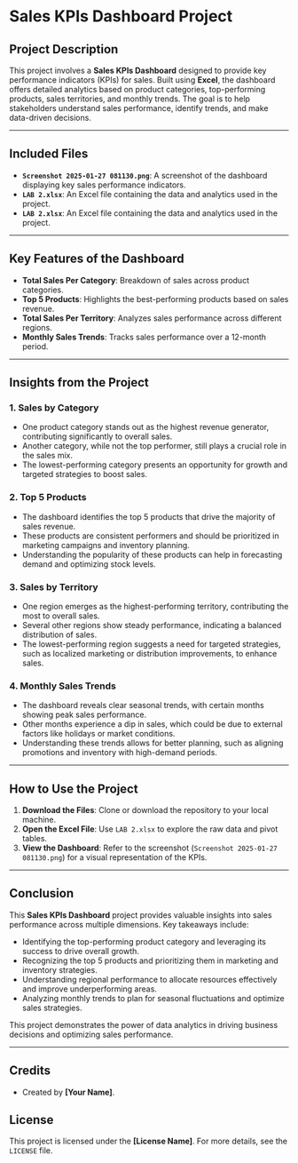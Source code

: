 # Sales KPIs Dashboard Project

## Project Description
This project involves a **Sales KPIs Dashboard** designed to provide key performance indicators (KPIs) for sales. Built using **Excel**, the dashboard offers detailed analytics based on product categories, top-performing products, sales territories, and monthly trends. The goal is to help stakeholders understand sales performance, identify trends, and make data-driven decisions.

---

## Included Files
- **`Screenshot 2025-01-27 081130.png`**: A screenshot of the dashboard displaying key sales performance indicators.
- **`LAB 2.xlsx`**: An Excel file containing the data and analytics used in the project.
- **`LAB 2.xlsx`**: An Excel file containing the data and analytics used in the project.


---

## Key Features of the Dashboard
- **Total Sales Per Category**: Breakdown of sales across product categories.
- **Top 5 Products**: Highlights the best-performing products based on sales revenue.
- **Total Sales Per Territory**: Analyzes sales performance across different regions.
- **Monthly Sales Trends**: Tracks sales performance over a 12-month period.

---

## Insights from the Project

### 1. **Sales by Category**
- One product category stands out as the highest revenue generator, contributing significantly to overall sales.
- Another category, while not the top performer, still plays a crucial role in the sales mix.
- The lowest-performing category presents an opportunity for growth and targeted strategies to boost sales.

### 2. **Top 5 Products**
- The dashboard identifies the top 5 products that drive the majority of sales revenue.
- These products are consistent performers and should be prioritized in marketing campaigns and inventory planning.
- Understanding the popularity of these products can help in forecasting demand and optimizing stock levels.

### 3. **Sales by Territory**
- One region emerges as the highest-performing territory, contributing the most to overall sales.
- Several other regions show steady performance, indicating a balanced distribution of sales.
- The lowest-performing region suggests a need for targeted strategies, such as localized marketing or distribution improvements, to enhance sales.

### 4. **Monthly Sales Trends**
- The dashboard reveals clear seasonal trends, with certain months showing peak sales performance.
- Other months experience a dip in sales, which could be due to external factors like holidays or market conditions.
- Understanding these trends allows for better planning, such as aligning promotions and inventory with high-demand periods.

---

## How to Use the Project
1. **Download the Files**: Clone or download the repository to your local machine.
2. **Open the Excel File**: Use `LAB 2.xlsx` to explore the raw data and pivot tables.
3. **View the Dashboard**: Refer to the screenshot (`Screenshot 2025-01-27 081130.png`) for a visual representation of the KPIs.

---

## Conclusion
This **Sales KPIs Dashboard** project provides valuable insights into sales performance across multiple dimensions. Key takeaways include:
- Identifying the top-performing product category and leveraging its success to drive overall growth.
- Recognizing the top 5 products and prioritizing them in marketing and inventory strategies.
- Understanding regional performance to allocate resources effectively and improve underperforming areas.
- Analyzing monthly trends to plan for seasonal fluctuations and optimize sales strategies.

This project demonstrates the power of data analytics in driving business decisions and optimizing sales performance.

---

## Credits
- Created by **[Your Name]**.

## License
This project is licensed under the **[License Name]**. For more details, see the `LICENSE` file.
